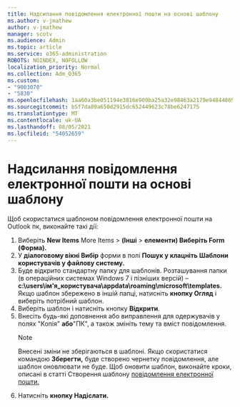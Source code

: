 ```yaml
---
title: Надсилання повідомлення електронної пошти на основі шаблону
ms.author: v-jmathew
author: v-jmathew
manager: scotv
ms.audience: Admin
ms.topic: article
ms.service: o365-administration
ROBOTS: NOINDEX, NOFOLLOW
localization_priority: Normal
ms.collection: Adm_O365
ms.custom:
- "9003070"
- "5830"
ms.openlocfilehash: 1aa60a3be051194e3816e909ba25a32e98463a2179e94844869cd97a564548a6
ms.sourcegitcommit: b5f7da89a650d2915dc652449623c78be6247175
ms.translationtype: MT
ms.contentlocale: uk-UA
ms.lasthandoff: 08/05/2021
ms.locfileid: "54052659"
---
```

# <a name="send-an-email-message-based-on-a-template"></a>Надсилання повідомлення електронної пошти на основі шаблону

Щоб скористатися шаблоном повідомлення електронної пошти на Outlook пк, виконайте такі дії:

1. Виберіть **New Items** More Items  >  **(Інші**  >  **елементи) Виберіть Form (Форма).**
2. У **діалоговому вікні Вибір** форми в полі **Пошук у клацніть** **Шаблони користувачів у файлову систему.**
3. Буде відкрито стандартну папку для шаблонів. Розташування папки (в операційних системах Windows 7 і пізніших версій) – **c:\users\ім'я_користувача\appdata\roaming\microsoft\templates.** Якщо шаблон збережено в іншій папці, натисніть **кнопку Огляд** і виберіть потрібний шаблон.
4. Виберіть шаблон і натисніть кнопку **Відкрити**.
5. Внесіть будь-які доповнення або виправлення для одержувачів  у полях "Копія" **або**"ПК", а також змініть тему та вміст повідомлення.
    > [!NOTE]
    > Внесені зміни не зберігаються в шаблоні. Якщо скористатися командою **Зберегти,** буде створено чернетку повідомлення, але шаблон оновлювати не буде. Щоб оновити шаблон, виконайте кроки, описані в статті Створення шаблону [повідомлення електронної пошти.](https://support.microsoft.com/office/create-an-email-message-template-43ec7142-4dd0-4351-8727-bd0977b6b2d1)
6. Натисніть **кнопку Надіслати.**
